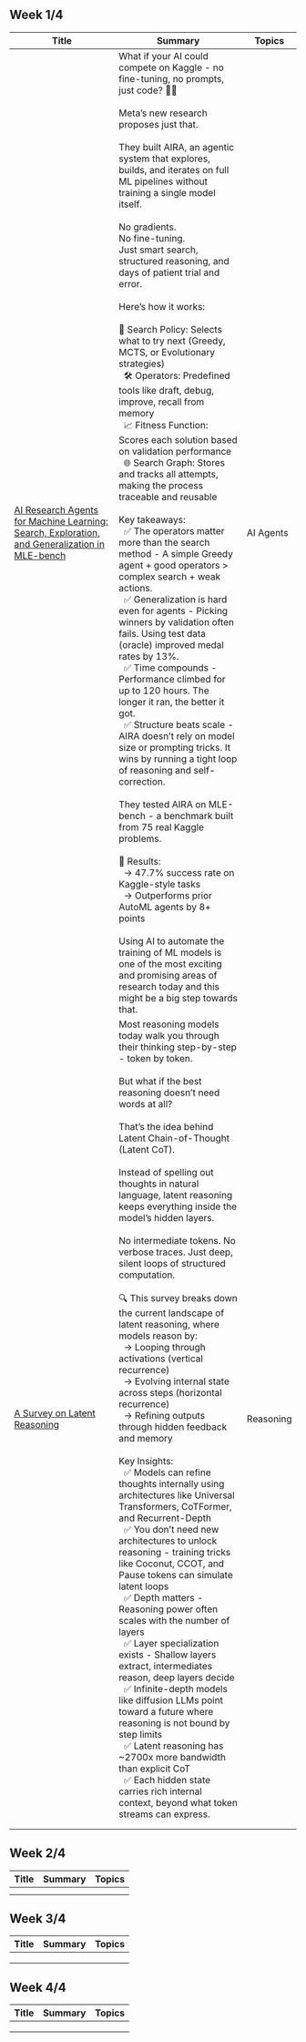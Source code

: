 ## Week 1/4
| Title | Summary | Topics | 
| --- | --- | --- |
| [AI Research Agents for Machine Learning: Search, Exploration, and Generalization in MLE-bench](https://arxiv.org/pdf/2507.02554) | What if your AI could compete on Kaggle - no fine-tuning, no prompts, just code? 🤖🏅 <br><br>Meta’s new research proposes just that. <br><br>They built AIRA, an agentic system that explores, builds, and iterates on full ML pipelines without training a single model itself. <br><br> No gradients. <br>No fine-tuning. <br>Just smart search, structured reasoning, and days of patient trial and error. <br><br>Here’s how it works: <br><br>🧠 Search Policy: Selects what to try next (Greedy, MCTS, or Evolutionary strategies) <br> &nbsp; 🛠️ Operators: Predefined tools like draft, debug, improve, recall from memory <br> &nbsp;  📈 Fitness Function: Scores each solution based on validation performance <br> &nbsp;  🌐 Search Graph: Stores and tracks all attempts, making the process traceable and reusable <br><br>Key takeaways: <br> &nbsp; ✅ The operators matter more than the search method - A simple Greedy agent + good operators > complex search + weak actions. <br> &nbsp; ✅ Generalization is hard even for agents - Picking winners by validation often fails. Using test data (oracle) improved medal rates by 13%. <br> &nbsp; ✅ Time compounds - Performance climbed for up to 120 hours. The longer it ran, the better it got. <br> &nbsp; ✅ Structure beats scale - AIRA doesn’t rely on model size or prompting tricks. It wins by running a tight loop of reasoning and self-correction. <br><br>They tested AIRA on MLE-bench - a benchmark built from 75 real Kaggle problems. <br><br>🎯 Results: <br> &nbsp;  -> 47.7% success rate on Kaggle-style tasks <br> &nbsp;  -> Outperforms prior AutoML agents by 8+ points <br><br>Using AI to automate the training of ML models is one of the most exciting and promising areas of research today and this might be a big step towards that. | AI Agents |  
| [A Survey on Latent Reasoning](https://arxiv.org/pdf/2507.06203) | Most reasoning models today walk you through their thinking step-by-step - token by token. <br><br> But what if the best reasoning doesn’t need words at all? <br><br> That’s the idea behind Latent Chain-of-Thought (Latent CoT). <br><br> Instead of spelling out thoughts in natural language, latent reasoning keeps everything inside the model’s hidden layers. <br><br> No intermediate tokens. No verbose traces. Just deep, silent loops of structured computation. <br><br> 🔍 This survey breaks down the current landscape of latent reasoning, where models reason by: <br> &nbsp;  -> Looping through activations (vertical recurrence) <br> &nbsp;  -> Evolving internal state across steps (horizontal recurrence) <br> &nbsp;  -> Refining outputs through hidden feedback and memory <br><br> Key Insights: <br> &nbsp;  ✅ Models can refine thoughts internally using architectures like Universal Transformers, CoTFormer, and Recurrent-Depth <br> &nbsp;  ✅ You don’t need new architectures to unlock reasoning - training tricks like Coconut, CCOT, and Pause tokens can simulate latent loops <br> &nbsp;  ✅ Depth matters - Reasoning power often scales with the number of layers <br> &nbsp;  ✅ Layer specialization exists - Shallow layers extract, intermediates reason, deep layers decide <br> &nbsp;  ✅ Infinite-depth models like diffusion LLMs point toward a future where reasoning is not bound by step limits <br> &nbsp;  ✅ Latent reasoning has ~2700x more bandwidth than explicit CoT <br> &nbsp;  ✅ Each hidden state carries rich internal context, beyond what token streams can express. | Reasoning |
| []() |  |  |
| []() |  |  |


## Week 2/4
| Title | Summary | Topics |
| --- | --- | --- |
| []() |  |  |
| []() |  |  |


## Week 3/4
| Title | Summary | Topics |
| --- | --- | --- |
| []() |  |  |
| []() |  |  |
| []() |  |  |

## Week 4/4
| Title | Summary | Topics |
| --- | --- | --- |
| []() |  |  |
| []() |  |  |
| []() |  |  |
